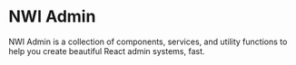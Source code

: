 # NWI Admin

NWI Admin is a collection of components, services, and utility functions to help you create beautiful React admin systems, fast.
